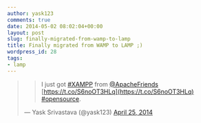 ```yaml
---
author: yask123
comments: true
date: 2014-05-02 08:02:04+00:00
layout: post
slug: finally-migrated-from-wamp-to-lamp
title: Finally migrated from WAMP to LAMP ;)
wordpress_id: 28
tags:
- lamp
---
```


<blockquote>

> 
> I just got [#XAMPP](https://twitter.com/search?q=%23XAMPP&src=hash) from [@ApacheFriends](https://twitter.com/apachefriends) [https://t.co/S6noOT3HLq](https://t.co/S6noOT3HLq) [#opensource](https://twitter.com/search?q=%23opensource&src=hash).
> 
> 
— Yask Srivastava (@yask123) [April 25, 2014](https://twitter.com/yask123/statuses/459694335550689280)</blockquote>



